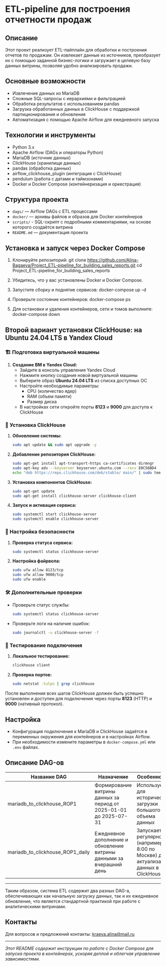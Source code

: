 #  ETL-pipeline для построения отчетности продаж

## Описание

Этот проект реализует ETL-пайплайн для обработки и построения отчетов по продажам. Он извлекает данные из источников, преобразует их с помощью заданной бизнес-логики и загружает в целевую базу данных витрины, позволяя удобно анализировать продажи.

## Основные возможности

- Извлечение данных из MariaDB
- Сложные SQL-запросы с иерархиями и фильтрацией
- Обработка результатов с использованием pandas
- Загрузка обработанных данных в ClickHouse с поддержкой партиционирования и обновления
- Автоматизация с помощью Apache Airflow для ежедневного запуска

## Технологии и инструменты

- Python 3.x
- Apache Airflow (DAGs и операторы Python)
- MariaDB (источник данных)
- ClickHouse (хранилище данных)
- pandas (обработка данных)
- airflow_clickhouse_plugin (интеграция с ClickHouse)
- pendulum (работа с датами и таймзонами)
- Docker и Docker Compose (контейнеризация и оркестрация)

## Структура проекта

- `dags/` — Airflow DAGs с ETL процессами
- `docker/` — архивы файлов и образов для Docker контейнеров
- `scripts/` - SQL-скрипт с подробными комментариями, на основе которого создаётся витрина
- `README.md` — документация проекта

## Установка и запуск через Docker Compose

1. Клонируйте репозиторий:
git clone https://github.com/Alina-Bagaeva/Project_ETL-pipeline_for_building_sales_reports.git
cd Project_ETL-pipeline_for_building_sales_reports

2. Убедитесь, что у вас установлены Docker и Docker Compose.

3. Запустите сборку и поднятие сервисов:
docker-compose up -d

4. Проверьте состояние контейнеров:
docker-compose ps

5. Для остановки и удаления контейнеров, сети и томов выполните:
docker-compose down

## Второй вариант установки ClickHouse: на Ubuntu 24.04 LTS в Yandex Cloud

### 🏗 Подготовка виртуальной машины

1. **Создание ВМ в Yandex Cloud:**
   * Зайдите в консоль управления Yandex Cloud
   * Нажмите кнопку создания новой виртуальной машины
   * Выберите образ **Ubuntu 24.04 LTS** из списка доступных ОС
   * Настройте необходимые параметры:
     * CPU (количество ядер)
     * RAM (объем памяти)
     * Размер диска
   * В настройках сети откройте порты **8123** и **9000** для доступа к ClickHouse

### 🔧 Установка ClickHouse

1. **Обновление системы:**
   ```bash
   sudo apt update && sudo apt upgrade -y
   ```

2. **Добавление репозитория ClickHouse:**
   ```bash
   sudo apt-get install apt-transport-https ca-certificates dirmngr
   sudo apt-key adv --keyserver keyserver.ubuntu.com --recv E0C56BD4
   echo "deb https://repo.clickhouse.com/deb/stable/ main/" | sudo tee /etc/apt/sources.list.d/clickhouse.list
   ```

3. **Установка компонентов ClickHouse:**
   ```bash
   sudo apt-get update
   sudo apt-get install clickhouse-server clickhouse-client
   ```

4. **Запуск и активация сервиса:**
   ```bash
   sudo systemctl start clickhouse-server
   sudo systemctl enable clickhouse-server
   ```

### 🔐 Настройка безопасности

1. **Проверка статуса сервиса:**
   ```bash
   sudo systemctl status clickhouse-server
   ```

2. **Настройка файрвола:**
   ```bash
   sudo ufw allow 8123/tcp
   sudo ufw allow 9000/tcp
   sudo ufw enable
   ```

### 🛠 Дополнительные проверки

* Проверьте статус службы:
  ```bash
  sudo systemctl status clickhouse-server
  ```

* Проверьте логи на наличие ошибок:
  ```bash
  sudo journalctl -u clickhouse-server -f
  ```

### 🔄 Тестирование подключения

1. **Локальное тестирование:**
   ```bash
   clickhouse client
   ```

2. **Проверка портов:**
   ```bash
   sudo netstat -tulpn | grep clickhouse
   ```

После выполнения всех шагов ClickHouse должен быть успешно установлен и доступен для подключения через порты **8123** (HTTP) и **9000** (нативный протокол).

## Настройка

- Конфигурация подключения к MariaDB и ClickHouse задаётся в переменных окружения для контейнеров и в настройках Airflow.
- При необходимости измените параметры в `docker-compose.yml` или `.env` файлах.

## Описание DAG-ов

| Название DAG                        | Назначение                                                                                      | Особенности                                                                                         |
|-----------------------------------|------------------------------------------------------------------------------------------------|---------------------------------------------------------------------------------------------------|
| mariadb_to_clickhouse_ROP1         | Формирование витрины данных за период от 2025-01-01 до 2025-07-31                               | Используется для исторической загрузки большого объема данных                                      |
| mariadb_to_clickhouse_ROP1_daily   | Ежедневное дополнение и обновление витрины данными за вчерашний день                           | Запускается регулярно (например, в 8:00 по Москве) для актуализации данных в ClickHouse             |

---

Таким образом, система ETL содержит два разных DAG-а, обеспечивающих как начальную загрузку данных, так и их ежедневное обновление, что является стандартной практикой при работе с аналитическими витринами.
## Контакты

Для вопросов и предложений контакты: kraeva.alina@mail.ru

---

*Этот README содержит инструкции по работе с Docker Compose для запуска проекта в контейнерах, ускоряя деплой и облегчая управление зависимостями.*
